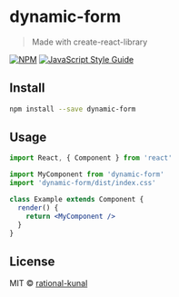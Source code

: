 # dynamic-form

> Made with create-react-library

[![NPM](https://img.shields.io/npm/v/dynamic-form.svg)](https://www.npmjs.com/package/dynamic-form) [![JavaScript Style Guide](https://img.shields.io/badge/code_style-standard-brightgreen.svg)](https://standardjs.com)

## Install

```bash
npm install --save dynamic-form
```

## Usage

```jsx
import React, { Component } from 'react'

import MyComponent from 'dynamic-form'
import 'dynamic-form/dist/index.css'

class Example extends Component {
  render() {
    return <MyComponent />
  }
}
```

## License

MIT © [rational-kunal](https://github.com/rational-kunal)
